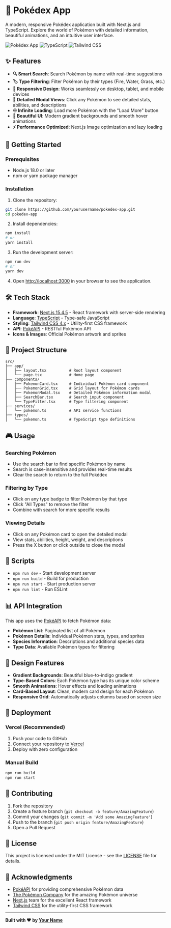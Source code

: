# 🔴 Pokédex App

A modern, responsive Pokédex application built with Next.js and TypeScript. Explore the world of Pokémon with detailed information, beautiful animations, and an intuitive user interface.

![Pokédex App](https://img.shields.io/badge/Next.js-15.4.5-black?style=flat&logo=next.js) ![TypeScript](https://img.shields.io/badge/TypeScript-5.x-blue?style=flat&logo=typescript) ![Tailwind CSS](https://img.shields.io/badge/Tailwind_CSS-4.x-38B2AC?style=flat&logo=tailwind-css)

## ✨ Features

- **🔍 Smart Search**: Search Pokémon by name with real-time suggestions
- **🏷️ Type Filtering**: Filter Pokémon by their types (Fire, Water, Grass, etc.)
- **📱 Responsive Design**: Works seamlessly on desktop, tablet, and mobile devices
- **📄 Detailed Modal Views**: Click any Pokémon to see detailed stats, abilities, and descriptions
- **♾️ Infinite Loading**: Load more Pokémon with the "Load More" button
- **🎨 Beautiful UI**: Modern gradient backgrounds and smooth hover animations
- **⚡ Performance Optimized**: Next.js Image optimization and lazy loading

## 🚀 Getting Started

### Prerequisites

- Node.js 18.0 or later
- npm or yarn package manager

### Installation

1. Clone the repository:
```bash
git clone https://github.com/yourusername/pokedex-app.git
cd pokedex-app
```

2. Install dependencies:
```bash
npm install
# or
yarn install
```

3. Run the development server:
```bash
npm run dev
# or
yarn dev
```

4. Open [http://localhost:3000](http://localhost:3000) in your browser to see the application.

## 🛠️ Tech Stack

- **Framework**: [Next.js 15.4.5](https://nextjs.org/) - React framework with server-side rendering
- **Language**: [TypeScript](https://www.typescriptlang.org/) - Type-safe JavaScript
- **Styling**: [Tailwind CSS 4.x](https://tailwindcss.com/) - Utility-first CSS framework
- **API**: [PokéAPI](https://pokeapi.co/) - RESTful Pokémon API
- **Icons & Images**: Official Pokémon artwork and sprites

## 📁 Project Structure

```
src/
├── app/
│   ├── layout.tsx          # Root layout component
│   └── page.tsx            # Home page
├── components/
│   ├── PokemonCard.tsx     # Individual Pokémon card component
│   ├── PokemonGrid.tsx     # Grid layout for Pokémon cards
│   ├── PokemonModal.tsx    # Detailed Pokémon information modal
│   ├── SearchBar.tsx       # Search input component
│   └── TypeFilter.tsx      # Type filtering component
├── services/
│   └── pokemon.ts          # API service functions
├── types/
│   └── pokemon.ts          # TypeScript type definitions
```

## 🎮 Usage

### Searching Pokémon
- Use the search bar to find specific Pokémon by name
- Search is case-insensitive and provides real-time results
- Clear the search to return to the full Pokédex

### Filtering by Type
- Click on any type badge to filter Pokémon by that type
- Click "All Types" to remove the filter
- Combine with search for more specific results

### Viewing Details
- Click on any Pokémon card to open the detailed modal
- View stats, abilities, height, weight, and descriptions
- Press the X button or click outside to close the modal

## 🔧 Scripts

- `npm run dev` - Start development server
- `npm run build` - Build for production
- `npm run start` - Start production server  
- `npm run lint` - Run ESLint

## 📊 API Integration

This app uses the [PokéAPI](https://pokeapi.co/) to fetch Pokémon data:

- **Pokémon List**: Paginated list of all Pokémon
- **Pokémon Details**: Individual Pokémon stats, types, and sprites
- **Species Information**: Descriptions and additional species data
- **Type Data**: Available Pokémon types for filtering

## 🎨 Design Features

- **Gradient Backgrounds**: Beautiful blue-to-indigo gradient
- **Type-Based Colors**: Each Pokémon type has its unique color scheme
- **Smooth Animations**: Hover effects and loading animations
- **Card-Based Layout**: Clean, modern card design for each Pokémon
- **Responsive Grid**: Automatically adjusts columns based on screen size

## 🚀 Deployment

### Vercel (Recommended)
1. Push your code to GitHub
2. Connect your repository to [Vercel](https://vercel.com)
3. Deploy with zero configuration

### Manual Build
```bash
npm run build
npm run start
```

## 🤝 Contributing

1. Fork the repository
2. Create a feature branch (`git checkout -b feature/AmazingFeature`)
3. Commit your changes (`git commit -m 'Add some AmazingFeature'`)
4. Push to the branch (`git push origin feature/AmazingFeature`)
5. Open a Pull Request

## 📝 License

This project is licensed under the MIT License - see the [LICENSE](LICENSE) file for details.

## 🙏 Acknowledgments

- [PokéAPI](https://pokeapi.co/) for providing comprehensive Pokémon data
- [The Pokémon Company](https://www.pokemon.com/) for the amazing Pokémon universe
- [Next.js](https://nextjs.org/) team for the excellent React framework
- [Tailwind CSS](https://tailwindcss.com/) for the utility-first CSS framework

---

**Built with ❤️ by [Your Name](https://github.com/yourusername)**
